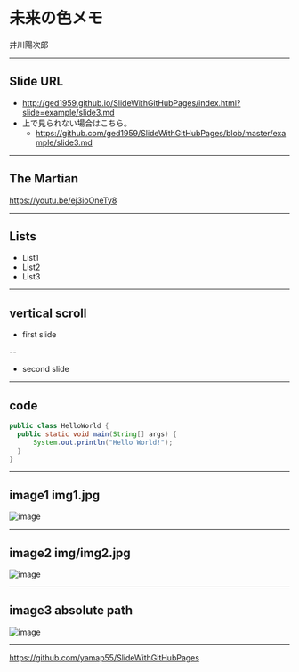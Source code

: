 # 未来の色メモ

井川陽次郎

---

## Slide URL
- http://ged1959.github.io/SlideWithGitHubPages/index.html?slide=example/slide3.md
- 上で見られない場合はこちら。
    - https://github.com/ged1959/SlideWithGitHubPages/blob/master/example/slide3.md

---

## The Martian
https://youtu.be/ej3ioOneTy8

---

## Lists

- List1
- List2
- List3

---

## vertical scroll

- first slide

--

- second slide

---

## code

```java
public class HelloWorld {
  public static void main(String[] args) {
      System.out.println("Hello World!");
  }
}
```

---

## image1 img1.jpg

![image](img1.jpg)

---

## image2 img/img2.jpg

![image](img/img2.jpg)

---

## image3 absolute path

![image](http://yamap55.github.io/Slide/20170827/img1.jpg)

---

https://github.com/yamap55/SlideWithGitHubPages
